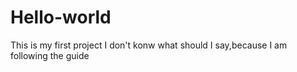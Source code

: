 # Hello-world
This is my first project
I don't konw what should I say,because I am following the guide
